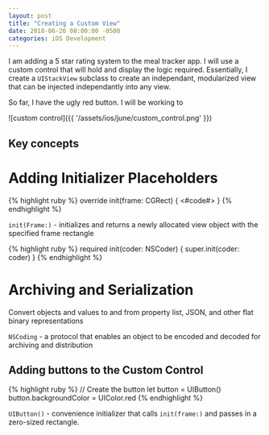 ```yaml
---
layout: post
title: "Creating a Custom View"
date: 2018-06-26 08:00:00 -0500
categories: iOS Development 
---
```


I am adding a 5 star rating system to the meal tracker app. I will use a custom control that will hold and display the logic required. Essentially, I create a `UIStackView` subclass to create an independant, modularized view that can be injected independantly into any view. 

So far, I have the ugly red button. I will be working to 

![custom control]({{ '/assets/ios/june/custom_control.png' }})

## Key concepts

# Adding Initializer Placeholders
{% highlight ruby %}
override init(frame: CGRect) {
    <#code#>
}
{% endhighlight %}

`init(Frame:)` - initializes and returns a newly allocated view object with the specified frame rectangle

{% highlight ruby %}
required init(coder: NSCoder) {
	super.init(coder: coder)
}
{% endhighlight %}

# Archiving and Serialization 
Convert objects and values to and from property list, JSON, and other flat binary representations

`NSCoding` - a protocol that enables an object to be encoded and decoded for archiving and distribution

## Adding buttons to the Custom Control

{% highlight ruby %}
// Create the button
let button = UIButton()
button.backgroundColor = UIColor.red
{% endhighlight %}

`UIButton()` - convenience initializer that calls `init(frame:)` and passes in a zero-sized rectangle.


